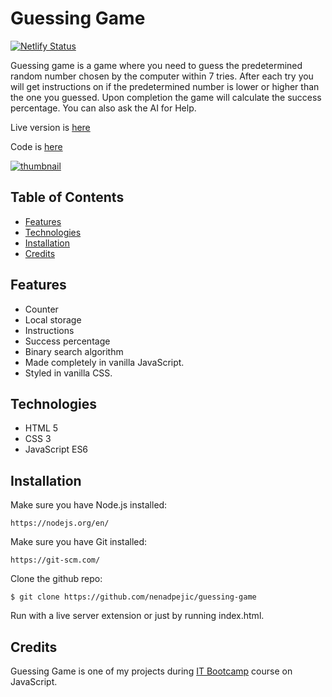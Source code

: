 # Guessing Game

[![Netlify Status](https://api.netlify.com/api/v1/badges/18ba5179-be88-49be-a54f-034d8613fdf3/deploy-status)](https://app.netlify.com/sites/nenadpejic-guessing-game/deploys)

Guessing game is a game where you need to guess the predetermined random number chosen by the computer within 7 tries. After each try you will get instructions on if the predetermined number is lower or higher than the one you guessed. Upon completion the game will calculate the success percentage. You can also ask the AI for Help.

Live version is [here](https://nenadpejic-guessing-game.netlify.app/)

Code is [here](https://github.com/nenadpejic/guessing-game)

[![thumbnail](https://user-images.githubusercontent.com/50808282/103423084-0de91c00-4ba5-11eb-8dfe-e46e3b99f44a.png)](https://nenadpejic-guessing-game.netlify.app/)

## Table of Contents

- [Features](#features)
- [Technologies](#technologies)
- [Installation](#installation)
- [Credits](#credits)

## Features

- Counter
- Local storage
- Instructions
- Success percentage
- Binary search algorithm
- Made completely in vanilla JavaScript.
- Styled in vanilla CSS.

## Technologies

- HTML 5
- CSS 3
- JavaScript ES6

## Installation

Make sure you have Node.js installed:
```
https://nodejs.org/en/
```

Make sure you have Git installed:
```
https://git-scm.com/
```

Clone the github repo:
```
$ git clone https://github.com/nenadpejic/guessing-game
```

Run with a live server extension or just by running index.html.

## Credits

Guessing Game is one of my projects during [IT Bootcamp](https://itbootcamp.rs/) course on JavaScript.
